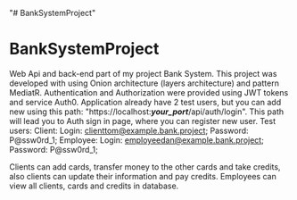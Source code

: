 "# BankSystemProject" 
# BankSystemProject
Web Api and back-end part of my project Bank System. This project was developed with using Onion architecture (layers architecture) and pattern MediatR.
Authentication and Authorization were provided using JWT tokens and service Auth0. Application already have 2 test users, but you can add new using this path: "https://localhost:**_your_port_**/api/auth/login". This path will lead you to Auth sign in page, where you can register new user.
Test users:
Client: Login: clienttom@example.bank.project; Password: P@ssw0rd_1;
Employee: Login: employeedan@example.bank.project; Password: P@ssw0rd_1;

Clients can add cards, transfer money to the other cards and take credits, also clients can update their information and pay credits.
Employees can view all clients, cards and credits in database.
